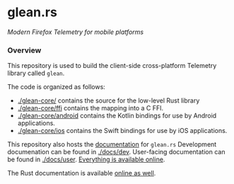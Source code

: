 # glean.rs

_Modern Firefox Telemetry for mobile platforms_

### Overview

This repository is used to build the client-side cross-platform Telemetry library called `glean`.

The code is organized as follows:

* [./glean-core/](glean-core) contains the source for the low-level Rust library
* [./glean-core/ffi](glean-core/ffi) contains the mapping into a C FFI.
* [./glean-core/android](glean-core/android) contains the Kotlin bindings for use by Android applications.
* [./glean-core/ios](glean-core/ios) contains the Swift bindings for use by iOS applications.

This repository also hosts the [documentation](docs) for `glean.rs`
Development documenation can be found in [./docs/dev](docs/dev).
User-facing documentation can be found in [./docs/user](docs/user).
[Everything is available online](https://badboy.github.com/glean.rs).

The Rust documentation is available [online as well](https://badboy.github.com/glean.rs/docs).
